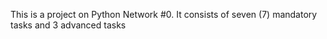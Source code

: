 This is a project on Python Network #0.
It consists of seven (7) mandatory tasks and 3 advanced tasks
